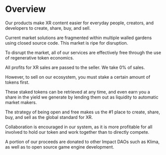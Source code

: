# Overview

Our products make XR content easier for everyday people, creators, and developers to create, share, buy, and sell.

Current market solutions are fragmented within multiple walled gardens using closed source code. This market is ripe for disruption.

To disrupt the market, all of our services are effectively free through the use of regenerative token economics.

All profits for XR sales are passed to the seller. We take 0% of sales.

However, to sell on our ecosystem, you must stake a certain amount of tokens first.&#x20;

These staked tokens can be retrieved at any time, and even earn you a share in the yield we generate by lending them out as liquidity to automatic market makers.

The strategy of being open and free makes us the #1 place to create, share, buy, and sell as the global standard for XR.

Collaboration is encouraged in our system, as it is more profitable for all involved to hold our token and work together than to directly compete.

A portion of our proceeds are donated to other Impact DAOs such as Klima, as well as to open source game engine development.
